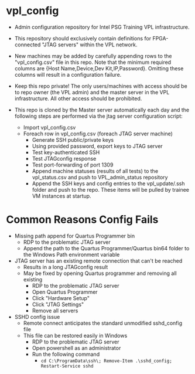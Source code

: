 # vpl_config
- Admin configuration repository for Intel PSG Training VPL infrastructure.

- This repository should exclusively contain definitions for FPGA-connected "JTAG servers" within the VPL network. 

- New machines may be added by carefully appending rows to the "vpl_config.csv" file in this repo. Note that the minimum required columns are {Host Name,Device,Dev Kit,IP,Password}. Omitting these columns will result in a configuration failure.

- Keep this repo private! The only users/machines with access should be to repo owner (the VPL admin) and the master server in the VPL infrastructure. All other access should be prohibited.

- This repo is cloned by the Master server automatically each day and the following steps are performed via the jtag server configuration script:
  - Import vpl_config.csv
  - Foreach row in vpl_config.csv (foreach JTAG server machine)
    - Generate SSH public/private keys
    - Using provided password, export keys to JTAG server
    - Test key-authenticated SSH
    - Test JTAGconfig response
    - Test port-forwarding of port 1309
    - Append machine statuses (results of all tests) to the vpl_status.csv and push to VPL_admin_status repository
    - Append the SSH keys and config entries to the vpl_update/.ssh folder and push to the repo. These items will be pulled by trainee VM instances at startup.

# Common Reasons Config Fails
- Missing path append for Quartus Programmer bin
  - RDP to the problematic JTAG server
  - Append the path to the Quartus Programmer/Quartus bin64 folder to the Windows Path environment variable
- JTAG server has an existing remote connection that can't be reached
  - Results in a long JTAGconfig result
  - May be fixed by opening Quartus programmer and removing all existing
    - RDP to the problematic JTAG server
    - Open Quartus Programmer
    - Click "Hardware Setup"
    - Click "JTAG Settings"
    - Remove all servers
- SSHD config issue
  - Remote connect anticipates the standard unmodified sshd_config file
  - This file can be restored easily in Windows
    - RDP to the problematic JTAG server
    - Open powershell as an administrator
    - Run the following command
      - `cd C:\ProgramData\ssh\; Remove-Item .\sshd_config; Restart-Service sshd` 
